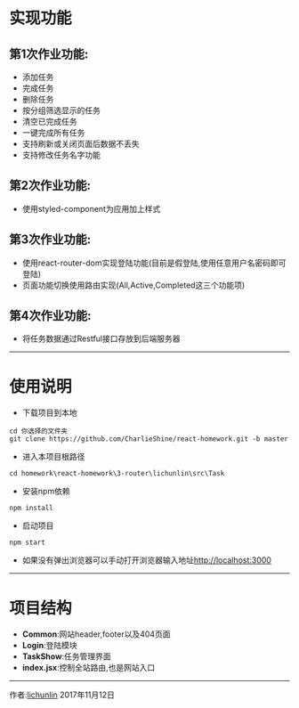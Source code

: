 # 实现功能

## 第1次作业功能:
* 添加任务
* 完成任务
* 删除任务
* 按分组筛选显示的任务
* 清空已完成任务
* 一键完成所有任务
* 支持刷新或关闭页面后数据不丢失
* 支持修改任务名字功能

## 第2次作业功能:
* 使用styled-component为应用加上样式

## 第3次作业功能:
* 使用react-router-dom实现登陆功能(目前是假登陆,使用任意用户名密码即可登陆)
* 页面功能切换使用路由实现(All,Active,Completed这三个功能项)

## 第4次作业功能:
* 将任务数据通过Restful接口存放到后端服务器

----

# 使用说明

* 下载项目到本地
```
cd 你选择的文件夹
git clone https://github.com/CharlieShine/react-homework.git -b master
```
* 进入本项目根路径
```
cd homework\react-homework\3-router\lichunlin\src\Task
```
* 安装npm依赖
```
npm install
```
* 启动项目
```
npm start
```
* 如果没有弹出浏览器可以手动打开浏览器输入地址[http://localhost:3000](http://localhost:3000)

----

# 项目结构

* **Common**:网站header,footer以及404页面
* **Login**:登陆模块
* **TaskShow**:任务管理界面
* **index.jsx**:控制全站路由,也是网站入口

----

作者:[lichunlin](https://github.com/CharlieShine)
2017年11月12日